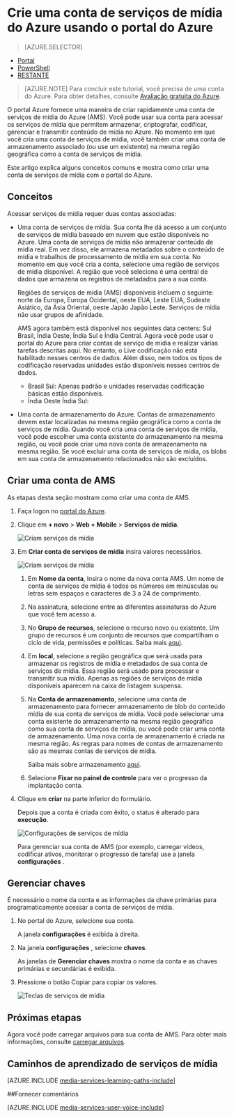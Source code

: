 <properties
    pageTitle=" Crie uma conta de serviços de mídia do Azure com o portal do Azure | Microsoft Azure"
    description="Este tutorial orienta você pelas etapas de criação de uma conta de serviços de mídia do Azure com o portal do Azure."
    services="media-services"
    documentationCenter=""
    authors="Juliako"
    manager="erikre"
    editor=""/>

<tags
    ms.service="media-services"
    ms.workload="media"
    ms.tgt_pltfrm="na"
    ms.devlang="na"
    ms.topic="get-started-article"
    ms.date="10/24/2016"
    ms.author="juliako"/>


# <a name="create-an-azure-media-services-account-using-the-azure-portal"></a>Crie uma conta de serviços de mídia do Azure usando o portal do Azure

> [AZURE.SELECTOR]
- [Portal](media-services-portal-create-account.md)
- [PowerShell](media-services-manage-with-powershell.md)
- [RESTANTE](http://msdn.microsoft.com/library/azure/dn194267.aspx)

> [AZURE.NOTE] Para concluir este tutorial, você precisa de uma conta do Azure. Para obter detalhes, consulte [Avaliação gratuita do Azure](https://azure.microsoft.com/pricing/free-trial/). 

O portal Azure fornece uma maneira de criar rapidamente uma conta de serviços de mídia do Azure (AMS). Você pode usar sua conta para acessar os serviços de mídia que permitem armazenar, criptografar, codificar, gerenciar e transmitir conteúdo de mídia no Azure. No momento em que você cria uma conta de serviços de mídia, você também criar uma conta de armazenamento associado (ou use um existente) na mesma região geográfica como a conta de serviços de mídia.

Este artigo explica alguns conceitos comuns e mostra como criar uma conta de serviços de mídia com o portal do Azure.

## <a name="concepts"></a>Conceitos

Acessar serviços de mídia requer duas contas associadas:

- Uma conta de serviços de mídia. Sua conta lhe dá acesso a um conjunto de serviços de mídia baseado em nuvem que estão disponíveis no Azure. Uma conta de serviços de mídia não armazenar conteúdo de mídia real. Em vez disso, ele armazena metadados sobre o conteúdo de mídia e trabalhos de processamento de mídia em sua conta. No momento em que você cria a conta, selecione uma região de serviços de mídia disponível. A região que você seleciona é uma central de dados que armazena os registros de metadados para a sua conta.

    Regiões de serviços de mídia (AMS) disponíveis incluem o seguinte: norte da Europa, Europa Ocidental, oeste EUA, Leste EUA, Sudeste Asiático, da Ásia Oriental, oeste Japão Japão Leste. Serviços de mídia não usar grupos de afinidade.
    
    AMS agora também está disponível nos seguintes data centers: Sul Brasil, Índia Oeste, Índia Sul e Índia Central. Agora você pode usar o portal do Azure para criar contas de serviço de mídia e realizar várias tarefas descritas aqui. No entanto, o Live codificação não está habilitado nesses centros de dados. Além disso, nem todos os tipos de codificação reservadas unidades estão disponíveis nesses centros de dados.
    
    - Brasil Sul: Apenas padrão e unidades reservadas codificação básicas estão disponíveis.
    - Índia Oeste Índia Sul: 

- Uma conta de armazenamento do Azure. Contas de armazenamento devem estar localizadas na mesma região geográfica como a conta de serviços de mídia. Quando você cria uma conta de serviços de mídia, você pode escolher uma conta existente do armazenamento na mesma região, ou você pode criar uma nova conta de armazenamento na mesma região. Se você excluir uma conta de serviços de mídia, os blobs em sua conta de armazenamento relacionados não são excluídos.

## <a name="create-an-ams-account"></a>Criar uma conta de AMS

As etapas desta seção mostram como criar uma conta de AMS.

1. Faça logon no [portal do Azure](https://portal.azure.com/).
2. Clique em **+ novo** > **Web + Mobile** > **Serviços de mídia**.

    ![Criam serviços de mídia](./media/media-services-portal-vod-get-started/media-services-new1.png)

3. Em **Criar conta de serviços de mídia** insira valores necessários.

    ![Criam serviços de mídia](./media/media-services-portal-vod-get-started/media-services-new3.png)
    
    1. Em **Nome da conta**, insira o nome da nova conta AMS. Um nome de conta de serviços de mídia é todos os números em minúsculas ou letras sem espaços e caracteres de 3 a 24 de comprimento.
    2. Na assinatura, selecione entre as diferentes assinaturas do Azure que você tem acesso a.
    
    2. No **Grupo de recursos**, selecione o recurso novo ou existente.  Um grupo de recursos é um conjunto de recursos que compartilham o ciclo de vida, permissões e políticas. Saiba mais [aqui](azure-resource-manager/resource-group-overview.md#resource-groups).
    3. Em **local**, selecione a região geográfica que será usada para armazenar os registros de mídia e metadados de sua conta de serviços de mídia. Essa região será usado para processar e transmitir sua mídia. Apenas as regiões de serviços de mídia disponíveis aparecem na caixa de listagem suspensa. 
    
    3. Na **Conta de armazenamento**, selecione uma conta de armazenamento para fornecer armazenamento de blob do conteúdo mídia de sua conta de serviços de mídia. Você pode selecionar uma conta existente do armazenamento na mesma região geográfica como sua conta de serviços de mídia, ou você pode criar uma conta de armazenamento. Uma nova conta de armazenamento é criada na mesma região. As regras para nomes de contas de armazenamento são as mesmas contas de serviços de mídia.

        Saiba mais sobre armazenamento [aqui](storage-introduction.md).

    4. Selecione **Fixar no painel de controle** para ver o progresso da implantação conta.
    
7. Clique em **criar** na parte inferior do formulário.

    Depois que a conta é criada com êxito, o status é alterado para **execução**. 

    ![Configurações de serviços de mídia](./media/media-services-portal-vod-get-started/media-services-settings.png)

    Para gerenciar sua conta de AMS (por exemplo, carregar vídeos, codificar ativos, monitorar o progresso de tarefa) use a janela **configurações** .

## <a name="manage-keys"></a>Gerenciar chaves

É necessário o nome da conta e as informações da chave primárias para programaticamente acessar a conta de serviços de mídia.

1. No portal do Azure, selecione sua conta. 

    A janela **configurações** é exibida à direita. 

2. Na janela **configurações** , selecione **chaves**. 

    As janelas de **Gerenciar chaves** mostra o nome da conta e as chaves primárias e secundárias é exibida. 
3. Pressione o botão Copiar para copiar os valores.
    
    ![Teclas de serviços de mídia](./media/media-services-portal-vod-get-started/media-services-keys.png)

## <a name="next-steps"></a>Próximas etapas

Agora você pode carregar arquivos para sua conta de AMS. Para obter mais informações, consulte [carregar arquivos](media-services-portal-upload-files.md).

## <a name="media-services-learning-paths"></a>Caminhos de aprendizado de serviços de mídia

[AZURE.INCLUDE [media-services-learning-paths-include](../../includes/media-services-learning-paths-include.md)]

##<a name="provide-feedback"></a>Fornecer comentários

[AZURE.INCLUDE [media-services-user-voice-include](../../includes/media-services-user-voice-include.md)]


